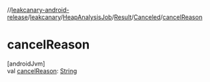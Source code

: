 //[leakcanary-android-release](../../../../../index.md)/[leakcanary](../../../index.md)/[HeapAnalysisJob](../../index.md)/[Result](../index.md)/[Canceled](index.md)/[cancelReason](cancel-reason.md)

# cancelReason

[androidJvm]\
val [cancelReason](cancel-reason.md): [String](https://kotlinlang.org/api/latest/jvm/stdlib/kotlin/-string/index.html)
